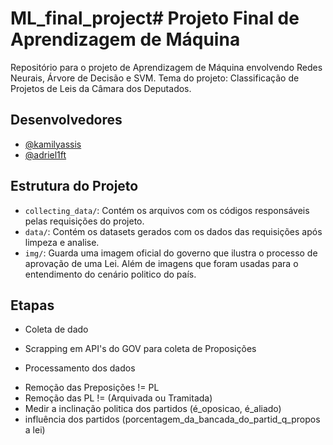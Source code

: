 # ML_final_project# Projeto Final de Aprendizagem de Máquina

Repositório para o projeto de Aprendizagem de Máquina envolvendo Redes Neurais, Árvore de Decisão e SVM.
Tema do projeto: Classificação de Projetos de Leis da Câmara dos Deputados.

## Desenvolvedores
- [@kamilyassis](https://www.github.com/kamilyassis)
- [@adriel1ft](https://github.com/adriel1ft)

## Estrutura do Projeto
- `collecting_data/`: Contém os arquivos com os códigos responsáveis pelas requisições do projeto.
- `data/`: Contém os datasets gerados com os dados das requisições após limpeza e analise.
- `img/`: Guarda uma imagem oficial do governo que ilustra o processo de aprovação de uma Lei. Além de imagens que foram usadas para o entendimento do cenário politico do país.

## Etapas

- Coleta de dado 
* Scrapping em API's do GOV para coleta de Proposições

- Processamento dos dados
* Remoção das Preposições != PL
* Remoção das PL != (Arquivada ou Tramitada)
* Medir a inclinação politica dos partidos (é_oposicao, é_aliado)
* influência dos partidos (porcentagem_da_bancada_do_partid_q_propos a lei)
